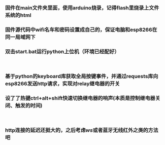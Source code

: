 ### 固件在main文件夹里面，使用arduino烧录，记得flash里烧录上文件系统的html
### 固件源代码中wifi名车和密码设置成自己的，保证电脑和esp8266在同一局域网下
### 双击start.bat运行python上位机（环境已经配好）
</br>

### 基于python的keyboard库获取全局按键事件，并通过requests库向esp8266发送http请求，实现对relay继电器的开关
### 设了了热键ctrl+alt+shift快速切换继电器的响声(本质是控制继电器关闭、触发的时间)

</br>

### http连接的延迟还挺大的，之后考虑*ws*或者蓝牙无线红外之类的方法吧